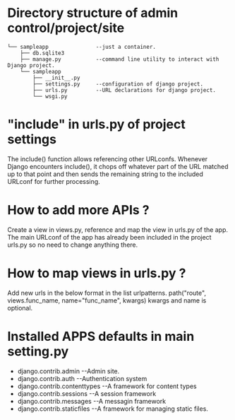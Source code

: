 # Directory structure of admin control/project/site
```
└── sampleapp               --just a container.
    ├── db.sqlite3
    ├── manage.py           --command line utility to interact with Django project.
    └── sampleapp
        ├── __init__.py
        ├── settings.py     --configuration of django project.
        ├── urls.py         --URL declarations for django project.
        └── wsgi.py         
```

# "include" in urls.py of project settings

The include() function allows referencing other URLconfs. Whenever Django encounters include(), it chops off whatever part of the URL matched up to that point and then sends the remaining string to the included URLconf for further processing.

# How to add more APIs ?

Create a view in views.py, reference and map the view in urls.py of the app. The main URLconf of the app has already been included in the project urls.py so no need to change anything there.

# How to map views in urls.py ?

Add new urls in the below format in the list urlpatterns.
path("route", views.func_name, name="func_name", kwargs)
kwargs and name is optional.

# Installed APPS defaults in main setting.py

- django.contrib.admin             --Admin site.  
- django.contrib.auth              --Authentication system
- django.contrib.contenttypes      --A framework for content types
- django.contrib.sessions          --A session framework        
- django.contrib.messages          --A messagin framework
- django.contrib.staticfiles       --A framework for managing static files.

